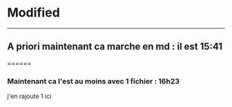 # Modified            
------------------- 




## A priori maintenant ca marche en md : il est 15:41
======
### Maintenant ca l'est au moins avec 1 fichier : 16h23
j'en rajoute 1 ici